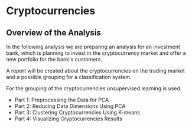 # Cryptocurrencies

## Overview of the Analysis

In the following analysis we are preparing an analysis for an investment bank, which is planning to invest in the cryptocurrency market and offer a new portfolio for the bank's customers. 

A report will be created about the cryptocurrencies on the trading market and a possible grouping for a classification system. 

For the grouping of the cryptocurrencies unsupervised learning is used. 

- Part 1: Preprocessing the Data for PCA
- Part 2: Reducing Data Dimensions Using PCA
- Part 3: Clustering Cryptocurrencies Using K-means
- Part 4: Visualizing Cryptocurrencies Results